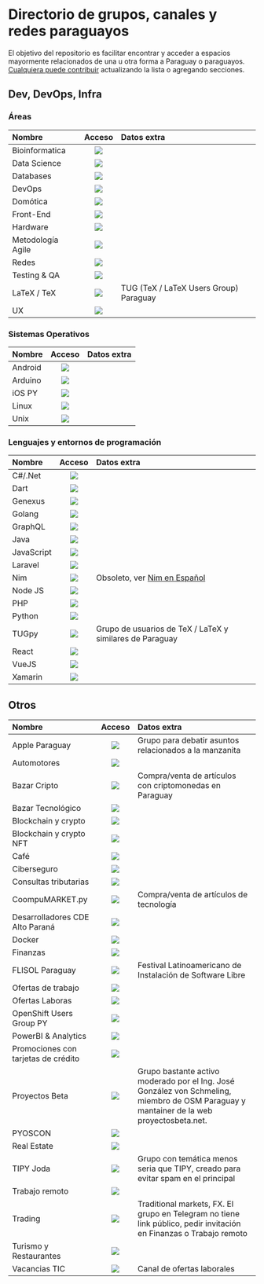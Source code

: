 # Directorio de grupos, canales y redes paraguayos

El objetivo del repositorio es facilitar encontrar y acceder a espacios mayormente relacionados de una u otra forma a Paraguay o paraguayos.
[Cualquiera puede contribuir](CONTRIBUTING.md) actualizando la lista o agregando secciones.

## Dev, DevOps, Infra

### Áreas

| Nombre            | Acceso | Datos extra |
| :---              | :---:  | :---        |
| Bioinformatica    | [![][ico-telegram]](https://t.me/bioinformaticapy) | |
| Data Science      | [![][ico-telegram]](https://t.me/Data_Science_PY) | |
| Databases         | [![][ico-telegram]](https://t.me/databasespy) | |
| DevOps            | [![][ico-telegram]](https://t.me/devopsPY) | |
| Domótica          | [![][ico-telegram]](https://t.me/DomoticaPy) | |
| Front-End         | [![][ico-telegram]](https://t.me/frontendparaguay) | |
| Hardware          | [![][ico-telegram]](https://t.me/hardwarepy) | |
| Metodología Agile | [![][ico-telegram]](https://t.me/agilepy) | |
| Redes             | [![][ico-telegram]](https://t.me/networkpy) | |
| Testing & QA      | [![][ico-telegram]](https://t.me/testing_py) | |
| LaTeX / TeX       | [![][ico-telegram]](https://t.me/ti_py) | TUG (TeX / LaTeX Users Group) Paraguay |
| UX                | [![][ico-telegram]](https://t.me/joinchat/EnGRch4xNmMm4sw4) | |   


### Sistemas Operativos

| Nombre            | Acceso | Datos extra |
| :---              | :---:  | :---        |
| Android           | [![][ico-telegram]](https://t.me/androidpy) | |
| Arduino           | [![][ico-telegram]](https://t.me/arduinopy) | |
| iOS PY            | [![][ico-telegram]](https://t.me/deviospy) | |
| Linux             | [![][ico-telegram]](https://t.me/LinuxPyo) | |
| Unix              | [![][ico-telegram]](https://t.me/nixpy) | |


### Lenguajes y entornos de programación

| Nombre            | Acceso | Datos extra |
| :---              | :---:  | :---        |
| C#/.Net           | [![][ico-telegram]](https://t.me/CSharpNetPy) | |
| Dart              | [![][ico-telegram]](https://t.me/DartPY) | |
| Genexus           | [![][ico-telegram]](https://t.me/genexuspy) | |
| Golang            | [![][ico-telegram]](https://t.me/golangpy) | |
| GraphQL           | [![][ico-telegram]](https://t.me/graphqlparaguay) | |
| Java              | [![][ico-telegram]](https://t.me/jugpy) | |
| JavaScript        | [![][ico-telegram]](https://t.me/javascriptpy) | |
| Laravel           | [![][ico-telegram]](https://t.me/LaravelPY) | |
| Nim               | [![][ico-telegram]](https://t.me/NimParaguay) | Obsoleto, ver [Nim en Español](https://t.me/NimArgentina) |
| Node JS           | [![][ico-telegram]](https://t.me/nodejs_paraguay) | |
| PHP               | [![][ico-telegram]](https://t.me/phpparaguay) | |
| Python            | [![][ico-telegram]](https://t.me/pythonparaguay) | |
| TUGpy            | [![][ico-telegram]](https://t.me/TUGpy) | Grupo de usuarios de TeX / LaTeX y similares de Paraguay |
| React             | [![][ico-telegram]](https://t.me/ReactPY) | |
| VueJS             | [![][ico-telegram]](https://t.me/vuejsparaguay) | |
| Xamarin           | [![][ico-telegram]](https://t.me/XamarinPy) | |

## Otros

| Nombre              | Acceso | Datos extra |
| :---                | :---:  | :---        |
| Apple Paraguay      | [![][ico-telegram]](https://t.me/applestuffparaguay) | Grupo para debatir asuntos relacionados a la manzanita |
| Automotores         | [![][ico-telegram]](https://t.me/automotorspy) | |
| Bazar Cripto        | [![][ico-telegram]](http://bit.ly/bazarcripto) | Compra/venta de artículos con criptomonedas en Paraguay |
| Bazar Tecnológico   | [![][ico-telegram]](https://t.me/bazartechpy) | |
| Blockchain y crypto | [![][ico-telegram]](https://t.me/hashpy) | |
| Blockchain y crypto NFT | [![][ico-telegram]](https://t.me/HashpyNFT) | |
| Café                | [![][ico-telegram]](https://t.me/cafeparaguay) | |
| Ciberseguro | [![][ico-telegram]](https://t.me/pyciberseguro) | |
| Consultas tributarias | [![][ico-telegram]](https://t.me/ConsultasTributarias) | |
| CoompuMARKET.py  | [![][ico-telegram]](https://t.me/joinchat/HG9AlB5o_AE3NTBh) | Compra/venta de artículos de tecnología |
| Desarrolladores CDE Alto Paraná | [![][ico-telegram]](https://t.me/cdedevteam) | |
| Docker | [![][ico-telegram]](https://t.me/dockerparaguay) | |
| Finanzas | [![][ico-telegram]](https://t.me/finanzaspy) | |
| FLISOL Paraguay | [![][ico-telegram]](https://t.me/flisolpy) | Festival Latinoamericano de Instalación de Software Libre |
| Ofertas de trabajo | [![][ico-telegram]](https://t.me/trabajoTIPY) | |
| Ofertas Laboras | [![][ico-telegram]](https://t.me/OfertasLaboralespy) | |
| OpenShift Users Group PY | [![][ico-telegram]](https://t.me/openshiftpy) | |
| PowerBI & Analytics | [![][ico-telegram]](https://t.me/pbi_analytics_py) | |
| Promociones con tarjetas de crédito | [![][ico-telegram]](https://t.me/joinchat/vVwfBXzpRkg4NWNh) | |
| Proyectos Beta | [![][ico-telegram]](https://t.me/proyectosbeta) | Grupo bastante activo moderado por el Ing. José González von Schmeling, miembro de OSM Paraguay y mantainer de la web proyectosbeta.net. |
| PYOSCON | [![][ico-telegram]](https://t.me/pyoscon) | |
| Real Estate | [![][ico-telegram]](https://t.me/realestatepy) | |
| TIPY Joda | [![][ico-telegram]](https://t.me/tipyjoda) | Grupo con temática menos seria que TIPY, creado para evitar spam en el principal |
| Trabajo remoto | [![][ico-telegram]](https://t.me/remoteworkpy) | |
| Trading | [![][ico-discord]](https://discord.gg/Qtz9nTX5) | Traditional markets, FX. El grupo en Telegram no tiene link público, pedir invitación en Finanzas o Trabajo remoto
| Turismo y Restaurantes | [![][ico-telegram]](https://t.me/joinchat/P_GLh6g-5BkwMzAx) | |
| Vacancias TIC | [![][ico-telegram]](https://t.me/VacanciasTICpy) | Canal de ofertas laborales |

[ico-discord]: https://i.imgur.com/1MDaIlO.png
[ico-telegram]: https://i.imgur.com/FwNOG1K.png
[ico-whatsapp]: https://i.imgur.com/B31mI7S.png
